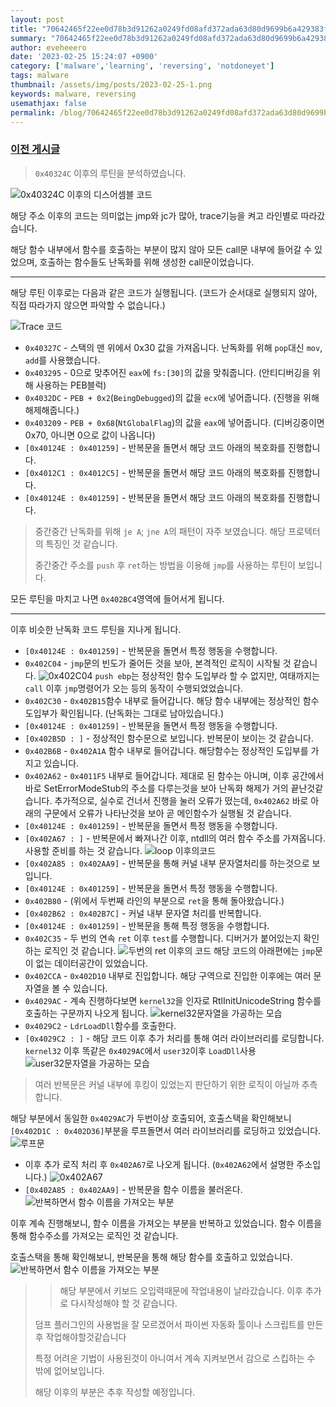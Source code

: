 ```yaml
---
layout: post
title: "70642465f22ee0d78b3d91262a0249fd08afd372ada63d80d9699b6a429383f2[2]"
summary: "70642465f22ee0d78b3d91262a0249fd08afd372ada63d80d9699b6a429383f2[2]"
author: eveheeero
date: '2023-02-25 15:24:07 +0900'
category: ['malware','learning', 'reversing', 'notdoneyet']
tags: malware
thumbnail: /assets/img/posts/2023-02-25-1.png
keywords: malware, reversing
usemathjax: false
permalink: /blog/70642465f22ee0d78b3d91262a0249fd08afd372ada63d80d9699b6a429383f2_2/
---
```



### [이전 게시글](/blog/70642465f22ee0d78b3d91262a0249fd08afd372ada63d80d9699b6a429383f2/)

> `0x40324C` 이후의 루틴을 분석하였습니다.

![0x40324C 이후의 디스어셈블 코드](/assets/img/posts/2023-02-25-0.png "0x40324C 이후의 디스어셈블 코드입니다.")

해당 주소 이후의 코드는 의미없는 jmp와 jc가 많아, trace기능을 켜고 라인별로 따라갔습니다.

해당 함수 내부에서 함수를 호출하는 부분이 많지 않아 모든 call문 내부에 들어갈 수 있었으며, 호출하는 함수들도 난독화를 위해 생성한 call문이었습니다.

----

해당 루틴 이후로는 다음과 같은 코드가 실행됩니다. (코드가 순서대로 실행되지 않아, 직접 따라가지 않으면 파악할 수 없습니다.)

![Trace 코드](/assets/img/posts/2023-02-25-1.png "Trace로 기록된 실행 로그입니다.")

- `0x40327C` - 스택의 맨 위에서 0x30 값을 가져옵니다. 난독화를 위해 `pop`대신 `mov`, `add`를 사용했습니다.
- `0x403295` - 0으로 맞추어진 `eax`에 `fs:[30]`의 값을 맞춰줍니다. (안티디버깅을 위해 사용하는 PEB블럭)
- `0x4032DC` - `PEB + 0x2`(`BeingDebugged`)의 값을 `ecx`에 넣어줍니다. (진행을 위해 해제해줍니다.)
- `0x403209` - `PEB + 0x68`(`NtGlobalFlag`)의 값을 `eax`에 넣어줍니다. (디버깅중이면 0x70, 아니면 0으로 값이 나옵니다)
- `[0x40124E : 0x401259]` - 반복문을 돌면서 해당 코드 아래의 복호화를 진행합니다.
- `[0x4012C1 : 0x4012C5]` - 반복문을 돌면서 해당 코드 아래의 복호화를 진행합니다.
- `[0x40124E : 0x401259]` - 반복문을 돌면서 해당 코드 아래의 복호화를 진행합니다.

> 중간중간 난독화를 위해 `je A`; `jne A`의 패턴이 자주 보였습니다. 해당 프로텍터의 특징인 것 같습니다.
>
> 중간중간 주소를 `push` 후 `ret`하는 방법을 이용해 `jmp`를 사용하는 루틴이 보입니다.

모든 루틴을 마치고 나면 `0x402BC4`영역에 들어서게 됩니다.

----

이후 비슷한 난독화 코드 루틴을 지나게 됩니다.

- `[0x40124E : 0x401259]` - 반복문을 돌면서 특정 행동을 수행합니다.
- `0x402C04` - `jmp`문의 빈도가 줄어든 것을 보아, 본격적인 로직이 시작될 것 같습니다.
  ![0x402C04](/assets/img/posts/2023-02-25-2.png "0x402C04")
  `push ebp`는 정상적인 함수 도입부라 할 수 없지만, 여태까지는 `call` 이후 `jmp`명령어가 오는 등의 동작이 수행되었었습니다.
- `0x402C30` - `0x402B15`함수 내부로 들어갑니다. 해당 함수 내부에는 정상적인 함수 도입부가 확인됩니다. (난독화는 그대로 남아있습니다.)
- `[0x40124E : 0x401259]` - 반복문을 돌면서 특정 행동을 수행합니다.
- `[0x402B5D : ]` - 정상적인 함수문으로 보입니다. 반복문이 보이는 것 같습니다.
- `0x402B6B` - `0x402A1A` 함수 내부로 들어갑니다. 해당함수는 정상적인 도입부를 가지고 있습니다.
- `0x402A62` - `0x4011F5` 내부로 들어갑니다. 제대로 된 함수는 아니며, 이후 공간에서 바로 SetErrorModeStub의 주소를 다루는것을 보아 난독화 해제가 거의 끝난것같습니다.
  추가적으로, 실수로 건너서 진행을 눌러 오류가 떴는데, `0x402A62` 바로 아래의 구문에서 오류가 나타난것을 보아 곧 메인함수가 실행될 것 같습니다.
- `[0x40124E : 0x401259]` - 반복문을 돌면서 특정 행동을 수행합니다.
- `[0x402A67 : ]` - 반복문에서 빠져나간 이후, ntdll의 여러 함수 주소를 가져옵니다. 사용할 준비를 하는 것 같습니다.
  ![loop 이후의코드](/assets/img/posts/2023-02-25-3.png "ntdll의 여러 주소를 가져오는내용으로 추정됩니다..")
- `[0x402A85 : 0x402AA9]` - 반복문을 통해 커널 내부 문자열처리를 하는것으로 보입니다.
- `[0x40124E : 0x401259]` - 반복문을 돌면서 특정 행동을 수행합니다.
- `0x402B80` - (위에서 두번째 라인의 부분으로 `ret`을 통해 돌아왔습니다.)
- `[0x402B62 : 0x402B7C]` - 커널 내부 문자열 처리를 반복합니다.
- `[0x40124E : 0x401259]` - 반복문을 통해 특정 행동을 수행합니다.
- `0x402C35` - 두 번의 연속 `ret` 이후 `test`를 수행합니다. 디버거가 붙어있는지 확인하는 로직인 것 같습니다.
  ![두번의 ret 이후의 코드](/assets/img/posts/2023-02-25-4.png "test 이후 실패했으면 먼 곳으로 보내버립니다.")
  해당 코드의 아래편에는 `jmp`문이 없는 데이터공간이 있었습니다.
- `0x402CCA` - `0x402D10` 내부로 진입합니다. 해당 구역으로 진입한 이후에는 여러 문자열을 볼 수 있습니다.
- `0x4029AC` - 계속 진행하다보면 `kernel32`을 인자로 RtlInitUnicodeString 함수를 호출하는 구문까지 나오게 됩니다.
  ![kernel32문자열을 가공하는 모습](/assets/img/posts/2023-02-25-5.png "RtlInitUnicodeString함수 호출")
- `0x4029C2` - `LdrLoadDll`함수를 호출한다.
- `[0x4029C2 : ]` - 해당 코드 이후 추가 처리를 통해 여러 라이브러리를 로딩합니다. `kernel32` 이후 똑같은 `0x4029AC`에서 `user32`이후 `LoadDll`사용
  ![user32문자열을 가공하는 모습](/assets/img/posts/2023-02-25-6.png "RtlInitUnicodeString함수 호출")

> 여러 반복문은 커널 내부에 후킹이 있었는지 판단하기 위한 로직이 아닐까 추측합니다.

해당 부분에서 동일한 `0x4029AC`가 두번이상 호출되어, 호출스택을 확인해보니 `[0x402D1C : 0x402D36]`부분을 루프돌면서 여러 라이브러리를 로딩하고 있었습니다.
![루프문](/assets/img/posts/2023-02-25-7.png "반복하면서 문자열을 복호화, 가공 후 Dll을 로드하던 부분, 실패하면 종료하는듯하다.")

- 이후 추가 로직 처리 후 `0x402A67`로 나오게 됩니다. (`0x402A62`에서 설명한 주소입니다.)
  ![0x402A67](/assets/img/posts/2023-02-25-8.png)
- `[0x402A85 : 0x402AA9]` - 반복문을 함수 이름을 불러온다.
  ![반복하면서 함수 이름을 가져오는 부분](/assets/img/posts/2023-02-25-9.png "반복하면서 함수 이름을 가져오는 부분입니다.")

이후 계속 진행해보니, 함수 이름을 가져오는 부분을 반복하고 있었습니다. 함수 이름을 통해 함수주소를 가져오는 로직인 것 같습니다.

호출스택을 통해 확인해보니, 반복문을 통해 해당 함수를 호출하고 있었습니다.
![반복하면서 함수 이름을 가져오는 부분](/assets/img/posts/2023-02-25-10.png "반복하면서 함수 이름을 가져오는 부분입니다.")

> > 해당 부분에서 키보드 오입력때문에 작업내용이 날라갔습니다. 이후 추가로 다시작성해야 할 것 같습니다.
>
> 덤프 플러그인의 사용법을 잘 모르겠어서 파이썬 자동화 툴이나 스크립트를 만든 후 작업해야할것같습니다
>
> 특정 어려운 기법이 사용된것이 아니여서 계속 지켜보면서 감으로 스킵하는 수 밖에 없어보입니다.
>
> 해당 이후의 부분은 추후 작성할 예정입니다.
